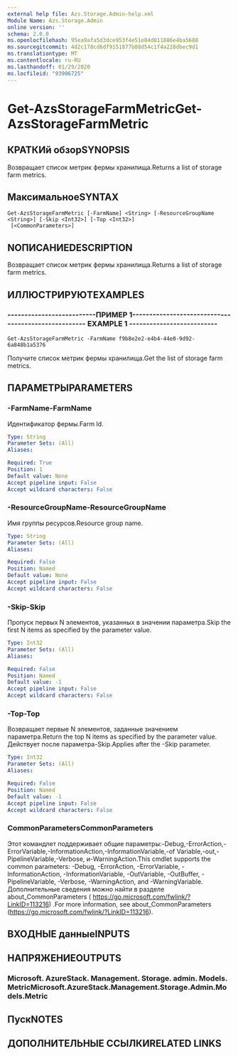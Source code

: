 ```yaml
---
external help file: Azs.Storage.Admin-help.xml
Module Name: Azs.Storage.Admin
online version: ''
schema: 2.0.0
ms.openlocfilehash: 95ea9afa5d3dce953f4e51e84d011886e4ba5688
ms.sourcegitcommit: 4d2c178cd6df9151877b08d54c1f4a228dbec9d1
ms.translationtype: MT
ms.contentlocale: ru-RU
ms.lasthandoff: 01/29/2020
ms.locfileid: "93906725"
---
```

# <span data-ttu-id="0a2de-101">Get-AzsStorageFarmMetric</span><span class="sxs-lookup"><span data-stu-id="0a2de-101">Get-AzsStorageFarmMetric</span></span>

## <span data-ttu-id="0a2de-102">КРАТКИй обзор</span><span class="sxs-lookup"><span data-stu-id="0a2de-102">SYNOPSIS</span></span>
<span data-ttu-id="0a2de-103">Возвращает список метрик фермы хранилища.</span><span class="sxs-lookup"><span data-stu-id="0a2de-103">Returns a list of storage farm metrics.</span></span>

## <span data-ttu-id="0a2de-104">Максимальное</span><span class="sxs-lookup"><span data-stu-id="0a2de-104">SYNTAX</span></span>

```
Get-AzsStorageFarmMetric [-FarmName] <String> [-ResourceGroupName <String>] [-Skip <Int32>] [-Top <Int32>]
 [<CommonParameters>]
```

## <span data-ttu-id="0a2de-105">NОПИСАНИЕ</span><span class="sxs-lookup"><span data-stu-id="0a2de-105">DESCRIPTION</span></span>
<span data-ttu-id="0a2de-106">Возвращает список метрик фермы хранилища.</span><span class="sxs-lookup"><span data-stu-id="0a2de-106">Returns a list of storage farm metrics.</span></span>

## <span data-ttu-id="0a2de-107">ИЛЛЮСТРИРУЮТ</span><span class="sxs-lookup"><span data-stu-id="0a2de-107">EXAMPLES</span></span>

### <span data-ttu-id="0a2de-108">--------------------------ПРИМЕР 1--------------------------</span><span class="sxs-lookup"><span data-stu-id="0a2de-108">-------------------------- EXAMPLE 1 --------------------------</span></span>
```
Get-AzsStorageFarmMetric -FarmName f9b8e2e2-e4b4-44e0-9d92-6a848b1a5376
```

<span data-ttu-id="0a2de-109">Получите список метрик фермы хранилища.</span><span class="sxs-lookup"><span data-stu-id="0a2de-109">Get the list of storage farm metrics.</span></span>

## <span data-ttu-id="0a2de-110">ПАРАМЕТРЫ</span><span class="sxs-lookup"><span data-stu-id="0a2de-110">PARAMETERS</span></span>

### <span data-ttu-id="0a2de-111">-FarmName</span><span class="sxs-lookup"><span data-stu-id="0a2de-111">-FarmName</span></span>
<span data-ttu-id="0a2de-112">Идентификатор фермы.</span><span class="sxs-lookup"><span data-stu-id="0a2de-112">Farm Id.</span></span>

```yaml
Type: String
Parameter Sets: (All)
Aliases: 

Required: True
Position: 1
Default value: None
Accept pipeline input: False
Accept wildcard characters: False
```

### <span data-ttu-id="0a2de-113">-ResourceGroupName</span><span class="sxs-lookup"><span data-stu-id="0a2de-113">-ResourceGroupName</span></span>
<span data-ttu-id="0a2de-114">Имя группы ресурсов.</span><span class="sxs-lookup"><span data-stu-id="0a2de-114">Resource group name.</span></span>

```yaml
Type: String
Parameter Sets: (All)
Aliases: 

Required: False
Position: Named
Default value: None
Accept pipeline input: False
Accept wildcard characters: False
```

### <span data-ttu-id="0a2de-115">-Skip</span><span class="sxs-lookup"><span data-stu-id="0a2de-115">-Skip</span></span>
<span data-ttu-id="0a2de-116">Пропуск первых N элементов, указанных в значении параметра.</span><span class="sxs-lookup"><span data-stu-id="0a2de-116">Skip the first N items as specified by the parameter value.</span></span>

```yaml
Type: Int32
Parameter Sets: (All)
Aliases: 

Required: False
Position: Named
Default value: -1
Accept pipeline input: False
Accept wildcard characters: False
```

### <span data-ttu-id="0a2de-117">-Top</span><span class="sxs-lookup"><span data-stu-id="0a2de-117">-Top</span></span>
<span data-ttu-id="0a2de-118">Возвращает первые N элементов, заданные значением параметра.</span><span class="sxs-lookup"><span data-stu-id="0a2de-118">Return the top N items as specified by the parameter value.</span></span>
<span data-ttu-id="0a2de-119">Действует после параметра-Skip.</span><span class="sxs-lookup"><span data-stu-id="0a2de-119">Applies after the -Skip parameter.</span></span>

```yaml
Type: Int32
Parameter Sets: (All)
Aliases: 

Required: False
Position: Named
Default value: -1
Accept pipeline input: False
Accept wildcard characters: False
```

### <span data-ttu-id="0a2de-120">CommonParameters</span><span class="sxs-lookup"><span data-stu-id="0a2de-120">CommonParameters</span></span>
<span data-ttu-id="0a2de-121">Этот командлет поддерживает общие параметры:-Debug,-ErrorAction,-ErrorVariable,-InformationAction,-InformationVariable,-of Variable,-out,-PipelineVariable,-Verbose, и-WarningAction.</span><span class="sxs-lookup"><span data-stu-id="0a2de-121">This cmdlet supports the common parameters: -Debug, -ErrorAction, -ErrorVariable, -InformationAction, -InformationVariable, -OutVariable, -OutBuffer, -PipelineVariable, -Verbose, -WarningAction, and -WarningVariable.</span></span> <span data-ttu-id="0a2de-122">Дополнительные сведения можно найти в разделе about_CommonParameters ( https://go.microsoft.com/fwlink/?LinkID=113216) .</span><span class="sxs-lookup"><span data-stu-id="0a2de-122">For more information, see about_CommonParameters (https://go.microsoft.com/fwlink/?LinkID=113216).</span></span>

## <span data-ttu-id="0a2de-123">ВХОДНЫЕ данные</span><span class="sxs-lookup"><span data-stu-id="0a2de-123">INPUTS</span></span>

## <span data-ttu-id="0a2de-124">НАПРЯЖЕНИЕ</span><span class="sxs-lookup"><span data-stu-id="0a2de-124">OUTPUTS</span></span>

### <span data-ttu-id="0a2de-125">Microsoft. AzureStack. Management. Storage. admin. Models. Metric</span><span class="sxs-lookup"><span data-stu-id="0a2de-125">Microsoft.AzureStack.Management.Storage.Admin.Models.Metric</span></span>

## <span data-ttu-id="0a2de-126">Пуск</span><span class="sxs-lookup"><span data-stu-id="0a2de-126">NOTES</span></span>

## <span data-ttu-id="0a2de-127">ДОПОЛНИТЕЛЬНЫЕ ССЫЛКИ</span><span class="sxs-lookup"><span data-stu-id="0a2de-127">RELATED LINKS</span></span>

